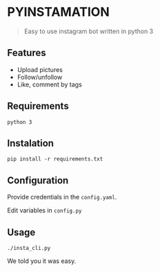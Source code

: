 # PYINSTAMATION

> Easy to use instagram bot written in python 3


## Features

* Upload pictures
* Follow/unfollow
* Like, comment by tags


## Requirements

```
python 3
```


## Instalation

`pip install -r requirements.txt`


## Configuration

Provide credentials in the `config.yaml`.

Edit variables in `config.py`


## Usage

`./insta_cli.py`


We told you it was easy.